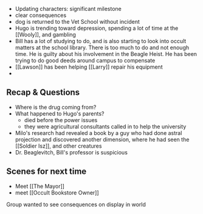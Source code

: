 - Updating characters: significant milestone
- clear consequences
- dog is returned to the Vet School without incident
- Hugo is trending toward depression, spending a lot of time at the [[Wooly]], and gambling
- Bill has a lot of studying to do, and is also starting to look into occult matters at the school library. There is too much to do and not enough time. He is guilty about his involvement in the Beagle Heist. He has been trying to do good deeds around campus to compensate
- [[Lawson]] has been helping [[Larry]] repair his equipment 
- 

## Recap & Questions
- Where is the drug coming from?
- What happened to Hugo's parents?
	- died before the power issues
	- they were agricultural consultants called in to help the university
- Milo's research had revealed a book by a guy who had done astral projection and discovered another dimension, where he had seen the [[Soldier Isz]], and other creatures
- Dr. Beaglevitch, Bill's professor is suspicious

## Scenes for next time
- Meet [[The Mayor]]
- meet [[Occult Bookstore Owner]]

Group wanted to see consequences on display in world